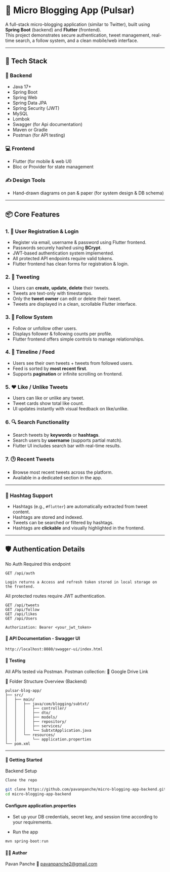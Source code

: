 # 📣 Micro Blogging App (Pulsar)

A full-stack micro-blogging application (similar to Twitter), built  using **Spring Boot** (backend) and **Flutter** (frontend).  
This project demonstrates secure authentication, tweet management, real-time search, a follow system, and a clean mobile/web interface.


---

## 🧰 Tech Stack

### 🚀 Backend

- Java 17+
- Spring Boot
- Spring Web
- Spring Data JPA
- Spring Security (JWT)
- MySQL
- Lombok
- Swagger (for Api documentation)
- Maven or Gradle
- Postman (for API testing)

### 💻 Frontend

- Flutter (for mobile & web UI)
- Bloc or Provider for state management 

### ✍️ Design Tools

- Hand-drawn diagrams on pan & paper (for system design & DB schema)

---

## 📦 Core Features

### 1. 👤 User Registration & Login

- Register via email, username & password using Flutter frontend.
- Passwords securely hashed using **BCrypt**.
- JWT-based authentication system implemented.
- All protected API endpoints require valid tokens.
- Flutter frontend has clean forms for registration & login.

### 2. 📝 Tweeting

- Users can **create, update, delete** their tweets.
- Tweets are text-only with timestamps.
- Only the **tweet owner** can edit or delete their tweet.
- Tweets are displayed in a clean, scrollable Flutter interface.

### 3. 🔗 Follow System

- Follow or unfollow other users.
- Displays follower & following counts per profile.
- Flutter frontend offers simple controls to manage relationships.

### 4. 📰 Timeline / Feed

- Users see their own tweets + tweets from followed users.
- Feed is sorted by **most recent first**.
- Supports **pagination** or infinite scrolling on frontend.

### 5. ❤️ Like / Unlike Tweets

- Users can like or unlike any tweet.
- Tweet cards show total like count.
- UI updates instantly with visual feedback on like/unlike.

### 6. 🔍 Search Functionality

- Search tweets by **keywords** or **hashtags**.
- Search users by **username** (supports partial match).
- Flutter UI includes search bar with real-time results.

### 7. 🕒 Recent Tweets

- Browse most recent tweets across the platform.
- Available in a dedicated section in the app.

---

### 🔖 Hashtag Support

- Hashtags (e.g., `#flutter`) are automatically extracted from tweet content.
- Hashtags are stored and indexed.
- Tweets can be searched or filtered by hashtags.
- Hashtags are **clickable** and visually highlighted in the frontend.

---

## 🛡️ Authentication Details

No Auth Required this endpoint

```http
GET /api/auth

Login returns a Access and refresh token stored in local storage on the frontend.

```

All protected routes require JWT authentication.

```http
GET /api/tweets
GET /api/follow
GET /api/likes
GET /api/Users

Authorization: Bearer <your_jwt_token>

```
#### 📄 API Documentation - Swagger UI

```http
http://localhost:8080/swagger-ui/index.html
```
#### 🧪 Testing
All APIs tested via Postman.
Postman collection:
📂 Google Drive Link



📁 Folder Structure Overview (Backend)

```file 
pulsar-blog-app/
├── src/
│   ├── main/
│   │   ├── java/com/blogging/subtxt/
│   │   │   ├── controller/
│   │   │   ├── dto/
│   │   │   ├── models/
│   │   │   ├── repository/
│   │   │   ├── services/
│   │   │   └── SubtxtApplication.java
│   │   └── resources/
│   │       └── application.properties
└── pom.xml

```
---

#### 🚀 Getting Started
Backend Setup
```bash
Clone the repo

git clone https://github.com/pavanpanche/micro-blogging-app-backend.git
cd micro-blogging-app-backend

```
#### Configure application.properties
- Set up your DB credentials, secret key, and session time according to your requirements.
  
- Run the app
  
```java
mvn spring-boot:run
```

#### 🧑‍💻 Author
Pavan Panche
📧 pavanpanche2@gmail.com
